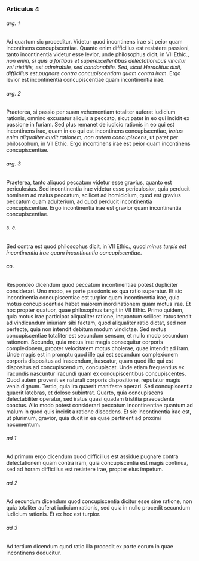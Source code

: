 ### Articulus 4

###### arg. 1
Ad quartum sic proceditur. Videtur quod incontinens irae sit peior quam incontinens concupiscentiae. Quanto enim difficilius est resistere passioni, tanto incontinentia videtur esse levior, unde philosophus dicit, in VII Ethic., *non enim, si quis a fortibus et superexcellentibus delectationibus vincitur vel tristitiis, est admirabile, sed condonabile. Sed, sicut Heraclitus dixit, difficilius est pugnare contra concupiscentiam quam contra iram*. Ergo levior est incontinentia concupiscentiae quam incontinentia irae.

###### arg. 2
Praeterea, si passio per suam vehementiam totaliter auferat iudicium rationis, omnino excusatur aliquis a peccato, sicut patet in eo qui incidit ex passione in furiam. Sed plus remanet de iudicio rationis in eo qui est incontinens irae, quam in eo qui est incontinens concupiscentiae, *iratus enim aliqualiter audit rationem, non autem concupiscens*, ut patet per philosophum, in VII Ethic. Ergo incontinens irae est peior quam incontinens concupiscentiae.

###### arg. 3
Praeterea, tanto aliquod peccatum videtur esse gravius, quanto est periculosius. Sed incontinentia irae videtur esse periculosior, quia perducit hominem ad maius peccatum, scilicet ad homicidium, quod est gravius peccatum quam adulterium, ad quod perducit incontinentia concupiscentiae. Ergo incontinentia irae est gravior quam incontinentia concupiscentiae.

###### s. c.
Sed contra est quod philosophus dicit, in VII Ethic., quod *minus turpis est incontinentia irae quam incontinentia concupiscentiae*.

###### co.
Respondeo dicendum quod peccatum incontinentiae potest dupliciter considerari. Uno modo, ex parte passionis ex qua ratio superatur. Et sic incontinentia concupiscentiae est turpior quam incontinentia irae, quia motus concupiscentiae habet maiorem inordinationem quam motus irae. Et hoc propter quatuor, quae philosophus tangit in VII Ethic. Primo quidem, quia motus irae participat aliqualiter ratione, inquantum scilicet iratus tendit ad vindicandum iniuriam sibi factam, quod aliqualiter ratio dictat, sed non perfecte, quia non intendit debitum modum vindictae. Sed motus concupiscentiae totaliter est secundum sensum, et nullo modo secundum rationem. Secundo, quia motus irae magis consequitur corporis complexionem, propter velocitatem motus cholerae, quae intendit ad iram. Unde magis est in promptu quod ille qui est secundum complexionem corporis dispositus ad irascendum, irascatur, quam quod ille qui est dispositus ad concupiscendum, concupiscat. Unde etiam frequentius ex iracundis nascuntur iracundi quam ex concupiscentibus concupiscentes. Quod autem provenit ex naturali corporis dispositione, reputatur magis venia dignum. Tertio, quia ira quaerit manifeste operari. Sed concupiscentia quaerit latebras, et dolose subintrat. Quarto, quia concupiscens delectabiliter operatur, sed iratus quasi quadam tristitia praecedente coactus. Alio modo potest considerari peccatum incontinentiae quantum ad malum in quod quis incidit a ratione discedens. Et sic incontinentia irae est, ut plurimum, gravior, quia ducit in ea quae pertinent ad proximi nocumentum.

###### ad 1
Ad primum ergo dicendum quod difficilius est assidue pugnare contra delectationem quam contra iram, quia concupiscentia est magis continua, sed ad horam difficilius est resistere irae, propter eius impetum.

###### ad 2
Ad secundum dicendum quod concupiscentia dicitur esse sine ratione, non quia totaliter auferat iudicium rationis, sed quia in nullo procedit secundum iudicium rationis. Et ex hoc est turpior.

###### ad 3
Ad tertium dicendum quod ratio illa procedit ex parte eorum in quae incontinens deducitur.

